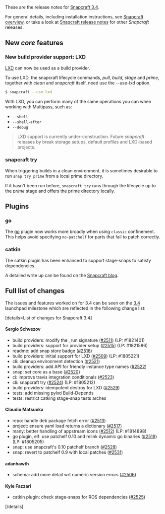 These are the release notes for [Snapcraft 3.4](https://github.com/snapcore/snapcraft/releases/tag/3.4).

For general details, including installation instructions, see [Snapcraft overview](/t/snapcraft-overview/8940), or take a look at [Snapcraft release notes](/t/snapcraft-release-notes/10721) for other *Snapcraft* releases.

## New *core* features


### New build provider support: LXD

[LXD](https://linuxcontainers.org/lxd/) can now be used as a build provider.

To use LXD, the snapcraft lifecycle commands, *pull*, *build*, *stage* and *prime*, together with *clean* and *snapcraft* itself, need use the --use-lxd option.

```bash
$ snapcraft --use-lxd
```

With LXD, you can perform many of the same operations you can when working with Multipass, such as:
* `--shell`
* `--shell-after`
* `--debug`

> LXD support is currently under-construction. Future *snapcraft* releases by break storage setups, default profiles and LXD-based projects.

### snapcraft try

When triggering builds in a clean environment, it is sometimes desirable to run `snap try prime` from a local prime directory.

If it hasn't been run before, `snapcraft try` runs through the lifecycle up to the *prime* stage and offers the prime directory locally.

## Plugins

### go

The [go](/t/the-go-plugin/8505) plugin now works more broadly when using `classic` confinement. This helps avoid specifying `no-patchelf` for parts that fail to patch correctly.

### catkin

The catkin plugin has been enhanced to support stage-snaps to satisfy dependencies.

A detailed write up can be found on the [Snapcraft blog](https://snapcraft.io/blog/speed-up-your-ros-snap-builds).

## Full list of changes

The issues and features worked on for 3.4 can be seen on the [3.4](https://bugs.launchpad.net/snapcraft/+milestone/3.4) launchpad milestone which are reflected in the following change list:

[details=List of changes for Snapcraft 3.4]


#### Sergio Schvezov

-   build providers: modify the _run signature ([#2511](https://github.com/snapcore/snapcraft/pull/2511)) (LP: #1821401)
-   build providers: support for provider setup ([#2515](https://github.com/snapcore/snapcraft/pull/2515)) (LP: #1821586)
-   readme: add snap store badge ([#2516](https://github.com/snapcore/snapcraft/pull/2516))
-   build providers: initial support for LXD ([#2509](https://github.com/snapcore/snapcraft/pull/2509)) (LP: #1805221)
-   cli: cleanup environment detection ([#2521](https://github.com/snapcore/snapcraft/pull/2521))
-   build providers: add API for friendly instance type names ([#2522](https://github.com/snapcore/snapcraft/pull/2522))
-   snap: set core as a base ([#2520](https://github.com/snapcore/snapcraft/pull/2520))
-   ci: improve travis integration conditionals ([#2523](https://github.com/snapcore/snapcraft/pull/2523))
-   cli: snapcraft try ([#2524](https://github.com/snapcore/snapcraft/pull/2524)) (LP: #1805212)
-   build providers: idempotent destroy for LXD ([#2529](https://github.com/snapcore/snapcraft/pull/2529))
-   tests: add missing pylxd Build-Depends
-   tests: restrict catking stage-snap tests arches

#### Claudio Matsuoka

-   repo: handle deb package fetch error ([#2513](https://github.com/snapcore/snapcraft/pull/2513))
-   project: ensure yaml load returns a dictionary ([#2517](https://github.com/snapcore/snapcraft/pull/2517))
-   many: better handling of appstream icons ([#2512](https://github.com/snapcore/snapcraft/pull/2512)) (LP: #1814898)
-   go plugin, elf: use patchelf 0.10 and relink dynamic go binaries ([#2519](https://github.com/snapcore/snapcraft/pull/2519))\
    (LP: #1805205)
-   snap: use snapcraft's 0.10 patchelf branch ([#2528](https://github.com/snapcore/snapcraft/pull/2528))
-   snap: revert to patchelf 0.9 with local patches ([#2531](https://github.com/snapcore/snapcraft/pull/2531))

#### adanhawth

-   schema: add more detail wrt numeric version errors ([#2506](https://github.com/snapcore/snapcraft/pull/2506))

#### Kyle Fazzari

-   catkin plugin: check stage-snaps for ROS dependencies ([#2525](https://github.com/snapcore/snapcraft/pull/2525))

[/details]